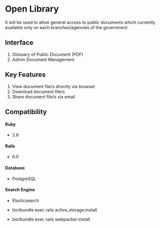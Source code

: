 # Open Library

It will be used to allow general access to public documents which currently available only on each branches/agencies of the government.

## Interface
1. Glossary of Public Document (PDF)
2. Admin Document Management

## Key Features
1. View document file/s directly via browser
2. Download document file/s
3. Share document file/s via email

## Compatibility

#### Ruby
- 2.6

#### Rails
- 6.0 

#### Database
- PostgreSQL

#### Search Engine
- Elasticsearch


- bin/bundle exec rails active_storage:install
- bin/bundle exec rails webpacker:install